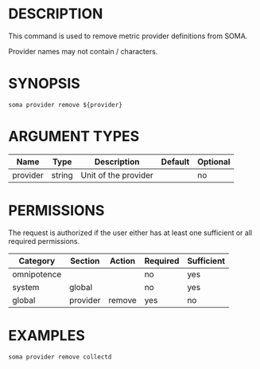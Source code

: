 # DESCRIPTION

This command is used to remove metric provider definitions from SOMA.

Provider names may not contain / characters.

# SYNOPSIS

```
soma provider remove ${provider}
```

# ARGUMENT TYPES

Name | Type |     Description   | Default | Optional
 --- |  --- | ----------------- | ------- | --------
provider | string | Unit of the provider | | no

# PERMISSIONS

The request is authorized if the user either has at least one
sufficient or all required permissions.

Category | Section | Action | Required | Sufficient
 ------- | ------- | ------ | -------- | ----------
omnipotence | | | no | yes
system | global | | no | yes
global | provider | remove | yes | no

# EXAMPLES

```
soma provider remove collectd
```
